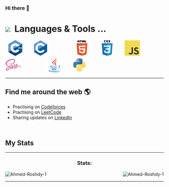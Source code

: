 ### Hi there 👋

<!--
**Ahmed-Roshdy-1/Ahmed-Roshdy-1** is a ✨ _special_ ✨ repository because its `README.md` (this file) appears on your GitHub profile.

Here are some ideas to get you started:

- 🔭 I’m currently working on ...
- 🌱 I’m currently learning ...
- 👯 I’m looking to collaborate on ...
- 🤔 I’m looking for help with ...
- 💬 Ask me about ...
- 📫 How to reach me: ...
- 😄 Pronouns: ...
- ⚡ Fun fact: ...
-->



# <img src="https://media.giphy.com/media/ObNTw8Uzwy6KQ/giphy.gif" width="30px"/>&nbsp; Languages & Tools ...
<p align="left">
  <code> <img height="50" src="https://raw.githubusercontent.com/devicons/devicon/master/icons/cplusplus/cplusplus-original.svg"> </code>&nbsp; &nbsp; 
  <code> <img height="50" src="https://raw.githubusercontent.com/devicons/devicon/master/icons/c/c-original.svg"> </code>&nbsp;&nbsp;&nbsp;&nbsp;&nbsp;&nbsp;&nbsp;&nbsp;&nbsp;&nbsp;&nbsp;&nbsp;&nbsp;&nbsp;&nbsp;&nbsp;
  <code> <img height="50" src="https://raw.githubusercontent.com/devicons/devicon/master/icons/html5/html5-original-wordmark.svg"> </code>&nbsp; &nbsp;
  <code> <img height="50" src="https://raw.githubusercontent.com/devicons/devicon/master/icons/css3/css3-original-wordmark.svg"> </code>&nbsp; &nbsp;
  <code> <img height="50" src="https://raw.githubusercontent.com/devicons/devicon/master/icons/javascript/javascript-original.svg"> </code>&nbsp; &nbsp;
  <code> <img height="50" src="https://raw.githubusercontent.com/devicons/devicon/master/icons/sass/sass-original.svg"> </code>&nbsp;&nbsp;&nbsp;&nbsp;&nbsp;&nbsp;&nbsp;&nbsp;&nbsp;&nbsp;&nbsp;&nbsp;&nbsp;&nbsp;&nbsp;&nbsp;
  <code> <img height="50" src="https://raw.githubusercontent.com/devicons/devicon/master/icons/java/java-original.svg"> </code>&nbsp; &nbsp;
  <code> <img height="50" src="https://raw.githubusercontent.com/devicons/devicon/master/icons/python/python-original.svg"> </code>&nbsp; &nbsp;
  </b>
  
<!--   <code> <img height="50" src="https://github.com/divyanshojha99/PICBOX/blob/main/php-web-programming-language-line-icon-php-web-programming-language-line-icon-linear-style-sign-mobile-concept-web-design-177562144.jpg?raw=true"> </code> -->
   
  
  
  <hr>

## Find me around the web 🌎 
- Practising on <a href="https://codeforces.com/profile/Ahmed-Roshdy" >Codeforces</a> 
- Practising on <a href="https://leetcode.com/Ahmed-Roshdy-1/" >LeetCode</a> 
- Sharing updates on <a href="https://www.linkedin.com/in/ahmed-roshdy-5bb561194/">LinkedIn</a> 





<br/>

## My Stats
<!-- GITHUB STATS -->
<hr>
<div style="display: block;">
<p>
  <h3 align="center">Stats:</h3>
<p>
    <a align="left">
      <p><img align="left" 
  src="https://github-readme-stats.vercel.app/api/top-langs?username=Ahmed-Roshdy-1&show_icons=true&theme=dark&locale=en&hide=jupyter%20notebook,lex,&langs_count=8" alt="Ahmed-Roshdy-1" /></p></a>
  <a align="center">
   <p align="right"><img src="https://github-readme-streak-stats.herokuapp.com/?user=Ahmed-Roshdy-1&show_icons=true&theme=dark&locale=en" alt="Ahmed-Roshdy-1" /></p></a>
    
<!--     <p><img align="right" src="https://github-readme-stats.vercel.app/api?username=Ahmed-Roshdy-1&show_icons=true&theme=dark&locale=en" alt="Ahmed-Roshdy-1" /></p> -->



  </p>
</p>
</div>
<hr>
<br>
<br>
<br>
<br>
<br>
<br>
<br>
<br>
<br>
<br>
<br>
